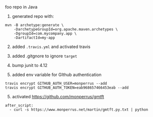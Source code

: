 foo repo in Java

1) generated repo with:

```
mvn -B archetype:generate \
    -DarchetypeGroupId=org.apache.maven.archetypes \
    -DgroupId=com.mycompany.app \
    -DartifactId=my-app
```

2) added `.travis.yml` and activated travis

3) added .gitgnore to ignore `target`

4) bump junit to 4.12

5) added env variable for GIthub authentication

```
travis encrypt GITHUB_AUTH_USER=monperrus --add
travis encrypt GITHUB_AUTH_TOKEN=eab968657466453eab --add
```

5) activated https://github.com/monperrus/gmtft

```
after_script:
  - curl -s https://www.monperrus.net/martin/gmtft.py.txt | python
```
